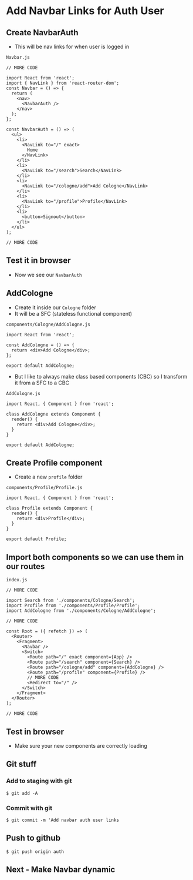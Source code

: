 # Add Navbar Links for Auth User

## Create NavbarAuth
* This will be nav links for when user is logged in

`Navbar.js`

```
// MORE CODE

import React from 'react';
import { NavLink } from 'react-router-dom';
const Navbar = () => {
  return (
    <nav>
      <NavbarAuth />
    </nav>
  );
};

const NavbarAuth = () => (
  <ul>
    <li>
      <NavLink to="/" exact>
        Home
      </NavLink>
    </li>
    <li>
      <NavLink to="/search">Search</NavLink>
    </li>
    <li>
      <NavLink to="/cologne/add">Add Cologne</NavLink>
    </li>
    <li>
      <NavLink to="/profile">Profile</NavLink>
    </li>
    <li>
      <button>Signout</button>
    </li>
  </ul>
);

// MORE CODE
```

## Test it in browser
* Now we see our `NavbarAuth`

## AddCologne
* Create it inside our `Cologne` folder
* It will be a SFC (stateless functional component)

`components/Cologne/AddCologne.js`

```
import React from 'react';

const AddCologne = () => {
  return <div>Add Cologne</div>;
};

export default AddCologne;
```

* But I like to always make class based components (CBC) so I transform it from a SFC to a CBC

`AddCologne.js`

```
import React, { Component } from 'react';

class AddCologne extends Component {
  render() {
    return <div>Add Cologne</div>;
  }
}

export default AddCologne;
```

## Create Profile component
* Create a new `profile` folder

`components/Profile/Profile.js`

```
import React, { Component } from 'react';

class Profile extends Component {
  render() {
    return <div>Profile</div>;
  }
}

export default Profile;
```

## Import both components so we can use them in our routes
`index.js`

```
// MORE CODE

import Search from './components/Cologne/Search';
import Profile from './components/Profile/Profile';
import AddCologne from './components/Cologne/AddCologne';

// MORE CODE

const Root = ({ refetch }) => (
  <Router>
    <Fragment>
      <Navbar />
      <Switch>
        <Route path="/" exact component={App} />
        <Route path="/search" component={Search} />
        <Route path="/cologne/add" component={AddCologne} />
        <Route path="/profile" component={Profile} />
        // MORE CODE
        <Redirect to="/" />
      </Switch>
    </Fragment>
  </Router>
);

// MORE CODE
```

## Test in browser
* Make sure your new components are correctly loading

## Git stuff

### Add to staging with git
`$ git add -A`

### Commit with git
`$ git commit -m 'Add navbar auth user links`

## Push to github
`$ git push origin auth` 

## Next - Make Navbar dynamic 


